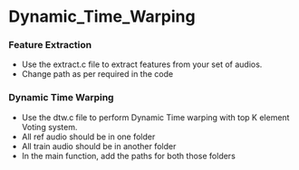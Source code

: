 # Dynamic_Time_Warping

### Feature Extraction
- Use the extract.c file to extract features from your set of audios.
- Change path as per required in the code

### Dynamic Time Warping
- Use the dtw.c file to perform Dynamic Time warping with top K element Voting system.
- All ref audio should be in one folder
- All train audio should be in another folder
- In the main function, add the paths for both those folders
